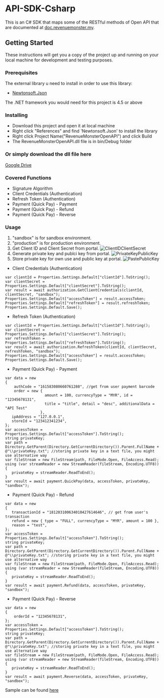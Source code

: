 # API-SDK-Csharp
This is an C# SDK that maps some of the RESTful methods of Open API that are documented at [doc.revenuemonster.my](https://doc.revenuemonster.my/).

## Getting Started

These instructions will get you a copy of the project up and running on your local machine for development and testing purposes. 

### Prerequisites

The external library u need to install in order to use this library:

* [Newtonsoft.Json](https://www.nuget.org/packages/Newtonsoft.Json/)

The .NET framework you would need for this project is 4.5 or above

### Installing

* Download this project and open it at local machine
* Right click "References" and find 'Newtonsoft.Json' to install the library
* Right click Project Name("RevenueMonsterOpenAPI") and click Build
* The RevenueMonsterOpenAPI.dll file is in bin/Debug folder

### Or simply download the dll file here
[Google Drive](https://drive.google.com/open?id=1-eDde0nrf2AJ6zZDifM_23_n1HxGJ8r2)

### Covered Functions
* Signature Algorithm
* Client Credentials (Authentication)
* Refresh Token (Authentication)
* Payment (Quick Pay) - Payment
* Payment (Quick Pay) - Refund
* Payment (Quick Pay) - Reverse

### Usage
1. "sandbox" is for sandbox environment.
2. "production" is for production environment.
3. Get Client ID and Client Secret from portal.
![ClientIDClientSecret](https://storage.googleapis.com/rm-portal-assets/img/rm-landing/clientIDclientSecret.png)
4. Generate private key and publci key from portal. 
![PrivateKeyPublicKey](https://storage.googleapis.com/rm-portal-assets/img/rm-landing/privateKeypublicKey.PNG)
5. Store private key for own use and public key at portal.
![PastePublicKey](https://storage.googleapis.com/rm-portal-assets/img/rm-landing/pastePublicKey.png)

* Client Credentials (Authentication)
```
var clientId = Properties.Settings.Default["clientId"].ToString();
var clientSecret = Properties.Settings.Default["clientSecret"].ToString();
var result = await authorization.GetClientCredentials(clientId, clientSecret, "sandbox");
Properties.Settings.Default["accessToken"] = result.accessToken;
Properties.Settings.Default["refreshToken"] = result.refreshToken;
Properties.Settings.Default.Save();
```

* Refresh Token (Authentication)
```
var clientId = Properties.Settings.Default["clientId"].ToString();
var clientSecret = Properties.Settings.Default["clientSecret"].ToString();
var refreshToken = Properties.Settings.Default["refreshToken"].ToString();
var result = await authorization.RefreshToken(clientId, clientSecret, refreshToken, "sandbox");
Properties.Settings.Default["accessToken"] = result.accessToken;
Properties.Settings.Default.Save();
```

* Payment (Quick Pay) - Payment
```
var data = new
{
    authCode = "161583080660761280", //get from user payment barcode
    order = new { 
                  amount = 100, currencyType = "MYR", id = "12345678131", 
                  title = "title", detail = "desc", additionalData = "API Test" 
                },
   ipAddress = "127.0.0.1",
   storeId = "123412341234", 
};
var accessToken = Properties.Settings.Default["accessToken"].ToString();
string privateKey;
var path = Directory.GetParent(Directory.GetCurrentDirectory()).Parent.FullName + @"\\privateKey.txt"; //storing private key in a text file, you might use alternative way
var fileStream = new FileStream(path, FileMode.Open, FileAccess.Read);
using (var streamReader = new StreamReader(fileStream, Encoding.UTF8))
{
   privateKey = streamReader.ReadToEnd();
}
var result = await payment.QuickPay(data, accessToken, privateKey, "sandbox");
```

* Payment (Quick Pay) - Refund
```
var data = new
{
   transactionId = "181203100634010427614646", // get from user's transaction 
   refund = new { type = "FULL", currencyType = "MYR", amount = 100 },
   reason = "test",
};
var accessToken = Properties.Settings.Default["accessToken"].ToString();
string privateKey;
var path = Directory.GetParent(Directory.GetCurrentDirectory()).Parent.FullName + @"\\privateKey.txt"; //storing private key in a text file, you might use alternative way
var fileStream = new FileStream(path, FileMode.Open, FileAccess.Read);
using (var streamReader = new StreamReader(fileStream, Encoding.UTF8))
{
   privateKey = streamReader.ReadToEnd();
}
var result = await payment.Refund(data, accessToken, privateKey, "sandbox");
```

* Payment (Quick Pay) - Reverse
```
var data = new
{
    orderId = "12345678131",
};
var accessToken = Properties.Settings.Default["accessToken"].ToString();
string privateKey;
var path = Directory.GetParent(Directory.GetCurrentDirectory()).Parent.FullName + @"\\privateKey.txt"; //storing private key in a text file, you might use alternative way
var fileStream = new FileStream(path, FileMode.Open, FileAccess.Read);
using (var streamReader = new StreamReader(fileStream, Encoding.UTF8))
{
   privateKey = streamReader.ReadToEnd();
}
var result = await payment.Reverse(data, accessToken, privateKey, "sandbox");
```

Sample can be found [here](https://github.com/simonlim94/API-SDK-CsharpSample)

